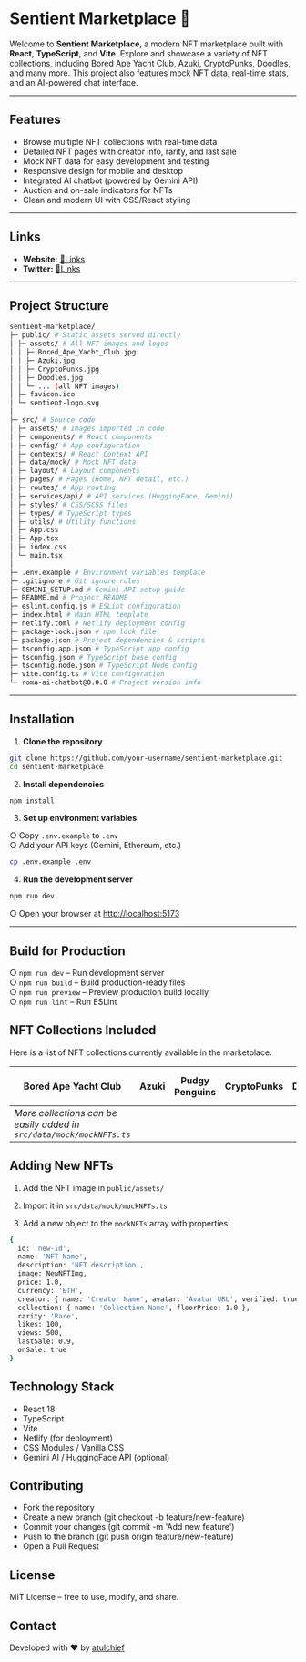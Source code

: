 # Sentient Marketplace 🚀

Welcome to **Sentient Marketplace**, a modern NFT marketplace built with **React**, **TypeScript**, and **Vite**. Explore and showcase a variety of NFT collections, including Bored Ape Yacht Club, Azuki, CryptoPunks, Doodles, and many more. This project also features mock NFT data, real-time stats, and an AI-powered chat interface.  

---

## Features

- Browse multiple NFT collections with real-time data
- Detailed NFT pages with creator info, rarity, and last sale
- Mock NFT data for easy development and testing
- Responsive design for mobile and desktop
- Integrated AI chatbot (powered by Gemini API)
- Auction and on-sale indicators for NFTs
- Clean and modern UI with CSS/React styling

---

## Links

- **Website:** [🔗Links](https://sentient-marketplace-io.netlify.app/)  
- **Twitter:** [🔗Links](https://x.com/Chief_atul)  

---

## Project Structure
```bash
sentient-marketplace/
├─ public/ # Static assets served directly
│ ├─ assets/ # All NFT images and logos
│ │ ├─ Bored_Ape_Yacht_Club.jpg
│ │ ├─ Azuki.jpg
│ │ ├─ CryptoPunks.jpg
│ │ ├─ Doodles.jpg
│ │ └─ ... (all NFT images)
│ ├─ favicon.ico
│ └─ sentient-logo.svg
│
├─ src/ # Source code
│ ├─ assets/ # Images imported in code
│ ├─ components/ # React components
│ ├─ config/ # App configuration
│ ├─ contexts/ # React Context API
│ ├─ data/mock/ # Mock NFT data
│ ├─ layout/ # Layout components
│ ├─ pages/ # Pages (Home, NFT detail, etc.)
│ ├─ routes/ # App routing
│ ├─ services/api/ # API services (HuggingFace, Gemini)
│ ├─ styles/ # CSS/SCSS files
│ ├─ types/ # TypeScript types
│ ├─ utils/ # Utility functions
│ ├─ App.css
│ ├─ App.tsx
│ ├─ index.css
│ └─ main.tsx
│
├─ .env.example # Environment variables template
├─ .gitignore # Git ignore rules
├─ GEMINI_SETUP.md # Gemini API setup guide
├─ README.md # Project README
├─ eslint.config.js # ESLint configuration
├─ index.html # Main HTML template
├─ netlify.toml # Netlify deployment config
├─ package-lock.json # npm lock file
├─ package.json # Project dependencies & scripts
├─ tsconfig.app.json # TypeScript app config
├─ tsconfig.json # TypeScript base config
├─ tsconfig.node.json # TypeScript Node config
├─ vite.config.ts # Vite configuration
└─ roma-ai-chatbot@0.0.0 # Project version info
```

---

## Installation  

1. **Clone the repository**   
```bash
git clone https://github.com/your-username/sentient-marketplace.git
cd sentient-marketplace
```

2. **Install dependencies**  
```bash
npm install
```

3. **Set up environment variables**  

○ Copy ```.env.example``` to ```.env```   
○ Add your API keys (Gemini, Ethereum, etc.)  
```bash
cp .env.example .env
```

4. **Run the development server**
```bash
npm run dev
```
○ Open your browser at [http://localhost:5173](http://localhost:5173)  

---

## Build for Production
○ ```npm run dev``` – Run development server    
○ ```npm run build``` – Build production-ready files     
○ ```npm run preview``` – Preview production build locally    
○ ```npm run lint``` – Run ESLint     


## NFT Collections Included    

Here is a list of NFT collections currently available in the marketplace:  

| Bored Ape Yacht Club | Azuki | Pudgy Penguins | CryptoPunks | Doodles | Moonbirds | CloneX | DeGods | Mutant Ape | Meebits | VeeFriends | Cool Cats | World of Women | Cyber Warrior |   Abstract Realm |
|--------------------|-------|----------------|------------|--------|-----------|-------|-------|------------|--------|-----------|-----------|----------------|---------------|----------------|  
| *More collections can be easily added in `src/data/mock/mockNFTs.ts`* |  |  |  |  |  |  |  |  |  |  |  |  |  |  |  


## Adding New NFTs

1. Add the NFT image in ```public/assets/```               

2. Import it in ```src/data/mock/mockNFTs.ts```      
 
3. Add a new object to the ```mockNFTs``` array with properties:   
```bash
{
  id: 'new-id',
  name: 'NFT Name',
  description: 'NFT description',
  image: NewNFTImg,
  price: 1.0,
  currency: 'ETH',
  creator: { name: 'Creator Name', avatar: 'Avatar URL', verified: true },
  collection: { name: 'Collection Name', floorPrice: 1.0 },
  rarity: 'Rare',
  likes: 100,
  views: 500,
  lastSale: 0.9,
  onSale: true
}
```

## Technology Stack

- React 18   
- TypeScript   
- Vite   
- Netlify (for deployment)    
- CSS Modules / Vanilla CSS             
- Gemini AI / HuggingFace API (optional)    

## Contributing

- Fork the repository   
- Create a new branch (git checkout -b feature/new-feature)   
- Commit your changes (git commit -m 'Add new feature')   
- Push to the branch (git push origin feature/new-feature)   
- Open a Pull Request   

## License
MIT License – free to use, modify, and share.  

## Contact
Developed with ❤️ by [atulchief](https://github.com/atuli93)






